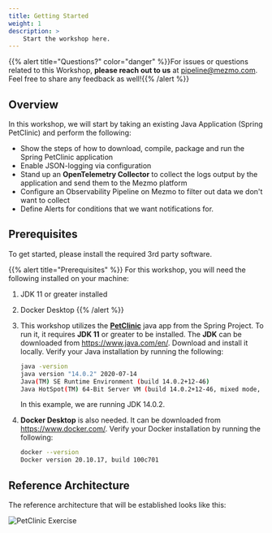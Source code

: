 ```yaml
---
title: Getting Started
weight: 1
description: >
    Start the workshop here.
---
```


{{% alert title="Questions?" color="danger" %}}For issues or questions related to this Workshop, **please reach out to us** at [pipeline@mezmo.com](mailto:pipeline@mezmo.com).  Feel free to share any feedback as well!{{% /alert %}}

## Overview

In this workshop, we will start by taking an existing Java Application (Spring PetClinic) and perform the following:

* Show the steps of how to download, compile, package and run the Spring PetClinic application
* Enable JSON-logging via configuration
* Stand up an **OpenTelemetry Collector** to collect the logs output by the application and send them to the Mezmo platform
* Configure an Observability Pipeline on Mezmo to filter out data we don't want to collect
* Define Alerts for conditions that we want notifications for.

## Prerequisites

To get started, please install the required 3rd party software.

{{% alert title="Prerequisites" %}}
For this workshop, you will need the following installed on your machine:

1. JDK 11 or greater installed
2. Docker Desktop
{{% /alert %}}

1. This workshop utilizes the [**PetClinic**](https://spring-petclinic.github.io/) java app from the Spring Project.  To run it, it requires **JDK 11** or greater to be installed.  The **JDK** can be downloaded from https://www.java.com/en/.  Download and install it locally.  Verify your Java installation by running the following:


    ```bash
    java -version
    java version "14.0.2" 2020-07-14
    Java(TM) SE Runtime Environment (build 14.0.2+12-46)
    Java HotSpot(TM) 64-Bit Server VM (build 14.0.2+12-46, mixed mode, sharing)
    ```

    In this example, we are running JDK 14.0.2.

2. **Docker Desktop** is also needed.  It can be downloaded from https://www.docker.com/.  Verify your Docker installation by running the following:

    ```bash
    docker --version
    Docker version 20.10.17, build 100c701
    ```

## Reference Architecture

The reference architecture that will be established looks like this:

![PetClinic Exercise](../../images/petclinic.png)

[JDK]: https://jdk.java.net


